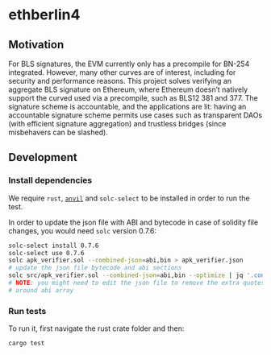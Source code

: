# ethberlin4

## Motivation

For BLS signatures, the EVM currently only has a precompile for BN-254 integrated. However, many other curves are of interest, including for security and performance reasons. This project solves verifying an aggregate BLS signature on Ethereum, where Ethereum doesn’t natively support the curved used via a precompile, such as BLS12 381 and 377. The signature scheme is accountable, and the applications are lit: having an accountable signature scheme permits use cases such as transparent DAOs (with efficient signature aggregation) and trustless bridges (since misbehavers can be slashed).

## Development

### Install dependencies

We require `rust`, [`anvil`](https://book.getfoundry.sh/getting-started/installation) and `solc-select` to be installed in order to run the test.

In order to update the json file with ABI and bytecode in case of solidity file changes, you would need `solc` version 0.7.6:

``` bash
solc-select install 0.7.6
solc-select use 0.7.6
solc apk_verifier.sol --combined-json=abi,bin > apk_verifier.json
# update the json file bytecode and abi sections
solc src/apk_verifier.sol --combined-json=abi,bin --optimize | jq '.contracts."src/apk_verifier.sol:ApkVerifier"' | sed 's/\\"/"/g' > src/verifier_artifact.json
# NOTE: you might need to edit the json file to remove the extra quotes
# around abi array
```

### Run tests

To run it, first navigate the rust crate folder and then:

```bash
cargo test
```
